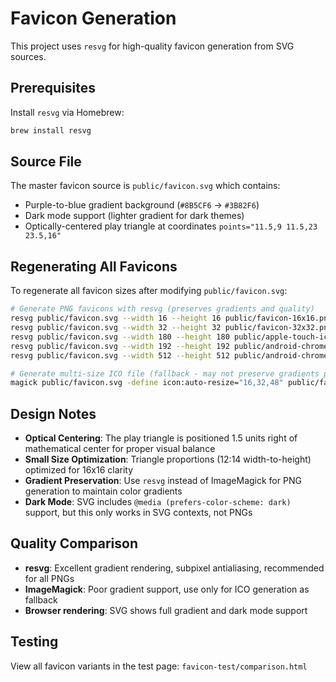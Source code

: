 # Favicon Generation

This project uses `resvg` for high-quality favicon generation from SVG sources.

## Prerequisites

Install `resvg` via Homebrew:
```bash
brew install resvg
```

## Source File

The master favicon source is `public/favicon.svg` which contains:
- Purple-to-blue gradient background (`#8B5CF6` → `#3B82F6`)
- Dark mode support (lighter gradient for dark themes)
- Optically-centered play triangle at coordinates `points="11.5,9 11.5,23 23.5,16"`

## Regenerating All Favicons

To regenerate all favicon sizes after modifying `public/favicon.svg`:

```bash
# Generate PNG favicons with resvg (preserves gradients and quality)
resvg public/favicon.svg --width 16 --height 16 public/favicon-16x16.png
resvg public/favicon.svg --width 32 --height 32 public/favicon-32x32.png
resvg public/favicon.svg --width 180 --height 180 public/apple-touch-icon.png
resvg public/favicon.svg --width 192 --height 192 public/android-chrome-192x192.png
resvg public/favicon.svg --width 512 --height 512 public/android-chrome-512x512.png

# Generate multi-size ICO file (fallback - may not preserve gradients perfectly)
magick public/favicon.svg -define icon:auto-resize="16,32,48" public/favicon.ico
```

## Design Notes

- **Optical Centering**: The play triangle is positioned 1.5 units right of mathematical center for proper visual balance
- **Small Size Optimization**: Triangle proportions (12:14 width-to-height) optimized for 16x16 clarity
- **Gradient Preservation**: Use `resvg` instead of ImageMagick for PNG generation to maintain color gradients
- **Dark Mode**: SVG includes `@media (prefers-color-scheme: dark)` support, but this only works in SVG contexts, not PNGs

## Quality Comparison

- **resvg**: Excellent gradient rendering, subpixel antialiasing, recommended for all PNGs
- **ImageMagick**: Poor gradient support, use only for ICO generation as fallback
- **Browser rendering**: SVG shows full gradient and dark mode support

## Testing

View all favicon variants in the test page: `favicon-test/comparison.html`